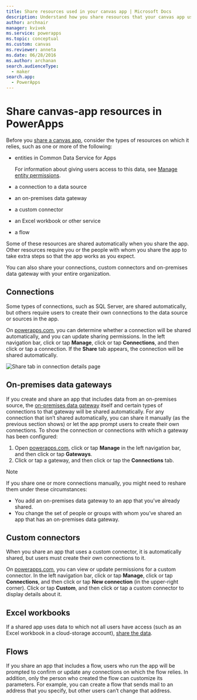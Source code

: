 ```yaml
---
title: Share resources used in your canvas app | Microsoft Docs
description: Understand how you share resources that your canvas app uses in PowerApps
author: archnair
manager: kvivek
ms.service: powerapps
ms.topic: conceptual
ms.custom: canvas
ms.reviewer: anneta
ms.date: 06/28/2016
ms.author: archanan
search.audienceType: 
  - maker
search.app: 
  - PowerApps
---
```

# Share canvas-app resources in PowerApps

Before you [share a canvas app](share-app.md), consider the types of resources on which it relies, such as one or more of the following:

* entities in Common Data Service for Apps

    For information about giving users access to this data, see [Manage entity permissions](share-app.md#manage-entity-permissions).
    
* a connection to a data source
* an on-premises data gateway
* a custom connector
* an Excel workbook or other service
* a flow

Some of these resources are shared automatically when you share the app. Other resources require you or the people with whom you share the app to take extra steps so that the app works as you expect.

You can also share your connections, custom connectors and on-premises data gateway with your entire organization.

## Connections

Some types of connections, such as SQL Server, are shared automatically, but others require users to create their own connections to the data source or sources in the app.

On [powerapps.com](https://web.powerapps.com?utm_source=padocs&utm_medium=linkinadoc&utm_campaign=referralsfromdoc), you can determine whether a connection will be shared automatically, and you can update sharing permissions. In the left navigation bar, click or tap **Manage**, click or tap **Connections**, and then click or tap a connection. If the **Share** tab appears, the connection will be shared automatically.

  ![Share tab in connection details page](./media/share-app-resources/shared-connections.png)

## On-premises data gateways
If you create and share an app that includes data from an on-premises source, the [on-premises data gateway](gateway-management.md) itself and certain types of connections to that gateway will be shared automatically. For any connection that isn’t shared automatically, you can share it manually (as the previous section shows) or let the app prompt users to create their own connections. To show the connection or connections with which a gateway has been configured:

1. Open [powerapps.com](https://web.powerapps.com?utm_source=padocs&utm_medium=linkinadoc&utm_campaign=referralsfromdoc), click or tap **Manage** in the left navigation bar, and then click or tap **Gateways**.
2. Click or tap a gateway, and then click or tap the **Connections** tab.

> [!NOTE]
> If you share one or more connections manually, you might need to reshare them under these circumstances:

* You add an on-premises data gateway to an app that you’ve already shared.
* You change the set of people or groups with whom you’ve shared an app that has an on-premises data gateway.

## Custom connectors
When you share an app that uses a custom connector, it is automatically shared, but users must create their own connections to it.

On [powerapps.com](https://web.powerapps.com?utm_source=padocs&utm_medium=linkinadoc&utm_campaign=referralsfromdoc), you can view or update permissions for a custom connector. In the left navigation bar, click or tap **Manage**, click or tap **Connections**, and then click or tap **New connection** (in the upper-right corner). Click or tap **Custom**, and then click or tap a custom connector to display details about it.

## Excel workbooks
If a shared app uses data to which not all users have access (such as an Excel workbook in a cloud-storage account), [share the data](share-app-data.md).

## Flows
If you share an app that includes a flow, users who run the app will be prompted to confirm or update any connections on which the flow relies. In addition, only the person who created the flow can customize its parameters. For example, you can create a flow that sends mail to an address that you specify, but other users can’t change that address.

